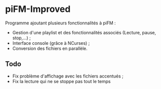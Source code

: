 piFM-Improved
=============

Programme ajoutant plusieurs fonctionnalités à piFM :
* Gestion d'une playlist et des fonctionnalités associés (Lecture, pause, stop,...) ;
* Interface console (grâce à NCurses) ;
* Conversion des fichiers en parallèle.

Todo
----
* Fix problème d'affichage avec les fichiers accentués ;
* Fix la lecture qui ne se stoppe pas tout le temps

